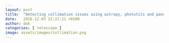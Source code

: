 ```yaml
---
layout: post
title:  "Detecting collimation issues using astropy, photutils and pandas"
date:   2016-12-03 22:21:21 +0100
author: dok
categories: [ telescope ]
image: assets/images/collimation.png
---
```


<script src="https://gist.github.com/dokeeffe/44b864950ade06f3df28854f07ba06e7.js"></script>